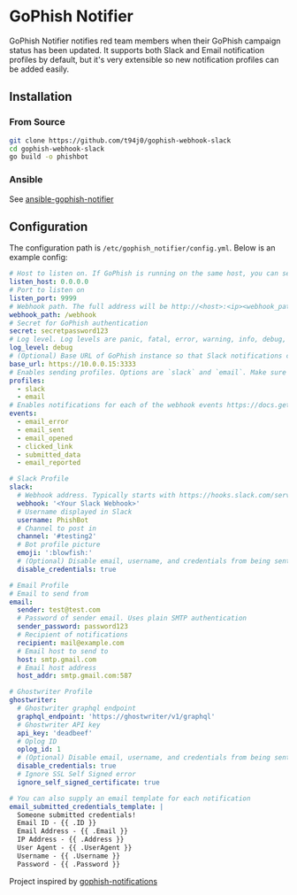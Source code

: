 # GoPhish Notifier

GoPhish Notifier notifies red team members when their GoPhish campaign status
has been updated. It supports both Slack and Email notification profiles by
default, but it's very extensible so new notification profiles can be added
easily.


## Installation

### From Source

```bash
git clone https://github.com/t94j0/gophish-webhook-slack
cd gophish-webhook-slack
go build -o phishbot
```

### Ansible

See [ansible-gophish-notifier](https://github.com/t94j0/ansible-gophish-notifier)

## Configuration

The configuration path is `/etc/gophish_notifier/config.yml`. Below is an example config:

```yaml
# Host to listen on. If GoPhish is running on the same host, you can set this to 127.0.0.1
listen_host: 0.0.0.0
# Port to listen on
listen_port: 9999
# Webhook path. The full address will be http://<host>:<ip><webhook_path>. Ex: http://127.0.0.1:9999/webhook
webhook_path: /webhook
# Secret for GoPhish authentication
secret: secretpassword123
# Log level. Log levels are panic, fatal, error, warning, info, debug, trace.
log_level: debug
# (Optional) Base URL of GoPhish instance so that Slack notifications can link to campaign
base_url: https://10.0.0.15:3333
# Enables sending profiles. Options are `slack` and `email`. Make sure to configure the required parameters for each profile
profiles:
  - slack
  - email
# Enables notifications for each of the webhook events https://docs.getgophish.com/user-guide/documentation/webhooks. Options are `email_error`, `email_sent`, `email_opened`, `clicked_link`, `submitted_data` and `email_reported`.
events:
  - email_error
  - email_sent
  - email_opened
  - clicked_link
  - submitted_data
  - email_reported

# Slack Profile
slack:
  # Webhook address. Typically starts with https://hooks.slack.com/services/...
  webhook: '<Your Slack Webhook>'
  # Username displayed in Slack
  username: PhishBot
  # Channel to post in
  channel: '#testing2'
  # Bot profile picture
  emoji: ':blowfish:'
  # (Optional) Disable email, username, and credentials from being sent to Slack
  disable_credentials: true

# Email Profile
# Email to send from
email:
  sender: test@test.com
  # Password of sender email. Uses plain SMTP authentication
  sender_password: password123
  # Recipient of notifications
  recipient: mail@example.com
  # Email host to send to
  host: smtp.gmail.com
  # Email host address
  host_addr: smtp.gmail.com:587

# Ghostwriter Profile
ghostwriter:
  # Ghostwriter graphql endpoint
  graphql_endpoint: 'https://ghostwriter/v1/graphql'
  # Ghostwriter API key
  api_key: 'deadbeef'
  # Oplog ID
  oplog_id: 1
  # (Optional) Disable email, username, and credentials from being sent to ghostwriter
  disable_credentials: true
  # Ignore SSL Self Signed error
  ignore_self_signed_certificate: true

# You can also supply an email template for each notification
email_submitted_credentials_template: |
  Someone submitted credentials!
  Email ID - {{ .ID }}
  Email Address - {{ .Email }}
  IP Address - {{ .Address }}
  User Agent - {{ .UserAgent }}
  Username - {{ .Username }}
  Password - {{ .Password }}
```

Project inspired by [gophish-notifications]

[gophish-notifications]: https://github.com/dunderhay/gophish-notifications
